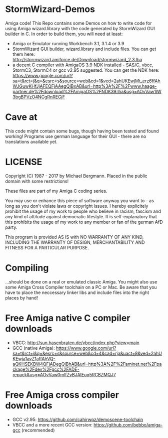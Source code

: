 # StormWizard-Demos
Amiga code! This Repo contains some Demos on how to write code for using Amiga wizard.library with the code generated by StormWizard GUI builder in C. In order to build them, you will need at least:
- Amiga or Emulator running Workbench 3.1, 3.1.4 or 3.9
- StormWizard GUI builder, wizard.library and include files. You can get them here: http://stormwizard.amiforce.de/Download/stormwizard_2.3.lha
- a decent C compiler with AmigaOS 3.9 NDK installed - SAS/C, vbcc, StormC3, StormC4 or gcc v2.95 suggested. You can get the NDK here: https://www.google.com/url?sa=t&rct=j&q=&esrc=s&source=web&cd=1&ved=2ahUKEwjMt_erz6ffAhWJGuwKHfJjAFEQFjAAegQIBxAB&url=http%3A%2F%2Fwww.haage-partner.de%2Fdownload%2FAmigaOS%2FNDK39.lha&usg=AOvVaw1lW3bgBPVzO4NCgRnREGjF

# Cave at
This code might contain some bugs, though having been tested and found working! Programs use german language for their GUI - there are no translations available yet.

# LICENSE
Copyright (C) 1987 - 2017 by Michael Bergmann. Placed in the public domain with some restrictions!

These files are part of my Amiga C coding series.

You may use or enhance this piece of software anyway you want to - as long as you don't violate laws or copyright issues. I hereby explicitely prohibit the usage of my work to people who believe in racism, fascism and any kind of attitude against democratic lifestyle. It is self-explanatory that this prohibits the usage of my work to any member or fan of the german AfD party.


This program is provided AS IS with NO WARRANTY OF ANY KIND, INCLUDING THE WARRANTY OF DESIGN, MERCHANTABILITY AND FITNESS FOR A PARTICULAR PURPOSE.

# Compiling
...should be done on a real or emulated classic Amiga. You might also use some Amiga Cross Compiler toolchain on a PC or Mac. Be aware that you have to place the neccessary linker libs and include files into the right places by hand!

# Free Amiga native C compiler downloads
- VBCC: http://sun.hasenbraten.de/vbcc/index.php?view=main
- GCC (native Amiga): https://www.google.com/url?sa=t&rct=j&q=&esrc=s&source=web&cd=4&cad=rja&uact=8&ved=2ahUKEwja1avZ1affAhVQ-aQKHSEKBW4QFjADegQIBhAB&url=http%3A%2F%2Faminet.net%2Fpackage%2Fdev%2Fgcc%2FADE-repack&usg=AOvVaw0mlfZyBJAIEuq5RCBZMQJ7

# Free Amiga cross compiler downloads
- GCC v2.95: https://github.com/cahirwpz/demoscene-toolchain
- VBCC and a more recent GCC version: https://github.com/bebbo/amiga-gcc (recommended)
